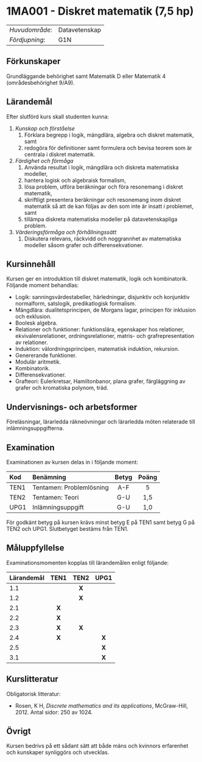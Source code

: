 # 1MA001 - Diskret matematik (7,5 hp)

|     |     |
| --- | --- | 
| *Huvudområde*: | Datavetenskap | 
| *Fördjupning*: | G1N | 

## Förkunskaper

Grundläggande behörighet samt Matematik D eller Matematik 4 (områdesbehörighet 9/A9). 

## Lärandemål

Efter slutförd kurs skall studenten kunna:

1. *Kunskap och förståelse*
    1. Förklara begrepp i logik, mängdlära, algebra och diskret matematik, samt
    2. redogöra för definitioner samt formulera och bevisa teorem som är centrala i diskret matematik.
2. *Färdighet och förmåga*
    1. Använda resultat i logik, mängdlära och diskreta matematiska modeller,
    2. hantera logisk och algebraisk formalism,
    3. lösa problem, utföra beräkningar och föra resonemang i diskret matematik,
    4. skriftligt presentera beräkningar och resonemang inom diskret matematik så att de kan följas av den som inte är insatt i problemet, samt
    5. tillämpa diskreta matematiska modeller på datavetenskapliga problem.
1. *Värderingsförmåga och förhållningssätt*
    1. Diskutera relevans, räckvidd och noggrannhet av matematiska modeller såsom grafer och differensekvationer.

## Kursinnehåll

Kursen ger en introduktion till diskret matematik, logik och kombinatorik. Följande moment behandlas:

- Logik: sanningsvärdestabeller, härledningar, disjunktiv och konjunktiv normalform, satslogik, predikatlogisk formalism.
- Mängdlära: dualitetsprincipen, de Morgans lagar, principen för inklusion och exklusion.
- Boolesk algebra.
- Relationer och funktioner: funktionslära, egenskaper hos relationer, ekvivalensrelationer, ordningsrelationer, matris- och grafrepresentation av relationer.
- Induktion: välordningsprincipen, matematisk induktion, rekursion.
- Genererande funktioner.
- Modulär aritmetik.
- Kombinatorik.
- Differensekvationer.
- Grafteori: Eulerkretsar, Hamiltonbanor, plana grafer, färgläggning av grafer och kromatiska polynom, träd.

## Undervisnings- och arbetsformer

Föreläsningar, lärarledda räkneövningar och lärarledda möten relaterade till inlämningsuppgifterna. 

## Examination

Examinationen av kursen delas in i följande moment:

| Kod  | Benämning                 | Betyg | Poäng |  
| :--- | :------------------------ | :---: | :---: |  
| TEN1 | Tentamen: Problemlösning  | A-F   | 5     |  
| TEN2 | Tentamen: Teori           | G-U   | 1,5   |  
| UPG1 | Inlämningsuppgift         | G-U   | 1,0   |  

För godkänt betyg på kursen krävs minst betyg E på TEN1 samt betyg G på TEN2 och UPG1. Slutbetyget bestäms från TEN1.

## Måluppfyllelse

Examinationsmomenten kopplas till lärandemålen enligt följande:

| Lärandemål | TEN1  | TEN2  | UPG1  |  
| :--------- | :---: | :---: | :---: |  
| 1.1        |       | **X** |       |  
| 1.2        |       | **X** |       |  
| 2.1        | **X** |       |       |  
| 2.2        | **X** |       |       |  
| 2.3        | **X** | **X** |       |  
| 2.4        | **X** |       | **X** |  
| 2.5        |       |       | **X** |  
| 3.1        |       |       | **X** |  


## Kurslitteratur

Obligatorisk litteratur:

- Rosen, K H, *Discrete mathematics and its applications*, McGraw-Hill, 2012. Antal sidor: 250 av 1024. 

## Övrigt

Kursen bedrivs på ett sådant sätt att både mäns och kvinnors erfarenhet och kunskaper synliggörs och utvecklas.
